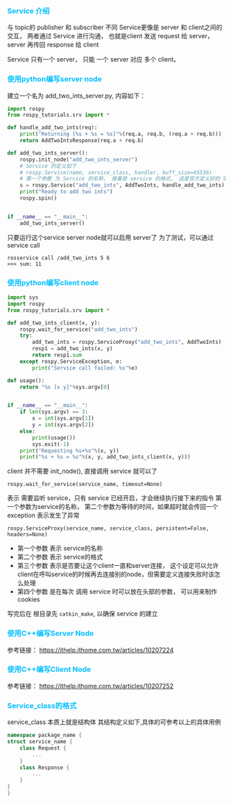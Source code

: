 ### <font color="deepskyblue">Service 介绍</font>
与 topic的 publisher 和 subscriber 不同
Service更像是 server 和 client之间的交互， 两者通过 Service 进行沟通， 也就是client 发送 request 给 server， server 再传回 response 给 client

Service 只有一个 server， 只能 一个 server 对应 多个 client。

### <font color="deepskyblue">使用python编写server node</font>
建立一个名为 add_two_ints_server.py, 内容如下：
```python
import rospy
from rospy_tutorials.srv import *

def handle_add_two_ints(req):
    print("Returning [%s + %s = %s]"%(req.a, req.b, (req.a + req.b)))
    return AddTwoIntsResponse(req.a + req.b)

def add_two_ints_server():
    rospy.init_node("add_two_ints_server")
    # Service 的定义如下
    # rospy.Service(name, service_class, handler, buff_size=65536)
    # 第一个参数 为 Service 的名称， 接着是 service 的格式， 这是官方定义好的 Service 的格式， 也就是 AddTwoInts， 第三个参数是 呼叫这个 service 的时候 callback， 第四个buff_size是指接收的request的最大长度
    s = rospy.Service("add_two_ints", AddTwoInts, handle_add_two_ints)
    print("Ready to add two ints")
    rospy.spin()


if __name__ == "__main__":
    add_two_ints_server()
```
只要运行这个service server node就可以启用 server了
为了测试，可以通过 service call 
```
rosservice call /add_two_ints 5 6
>>> sum: 11
```

### <font color="deepskyblue">使用python编写client node</font>
```python
import sys
import rospy
from rospy_tutorials.srv import *

def add_two_ints_client(x, y):
    rospy.wait_for_service("add_two_ints")
    try:
        add_two_ints = rospy.ServiceProxy("add_two_ints", AddTwoInts)
        resp1 = add_two_ints(x, y)
        return resp1.sum
    except rospy.ServiceException, e:
        print("Service call failed: %s"%e)

def usage():
    return "%s [x y]"%sys.argv[0]


if __name__ == "__main__":
    if len(sys.argv) == 3:
        x = int(sys.argv[1])
        y = int(sys.argv[2])
    else:
        print(usage())
        sys.exit(-1)
    print("Requesting %s+%s"%(x, y))
    print("%s + %s = %s"%(x, y, add_two_ints_client(x, y)))
```

client 并不需要 init_node(), 直接调用 service 就可以了
```
rospy.wait_for_service(service_name, timeout=None)
```
表示 需要监听 service，只有 service 已经开启，才会继续执行接下来的指令
第一个参数为service的名称， 第二个参数为等待的时间，如果超时就会传回一个 exception 表示发生了异常

```
rospy.ServiceProxy(service_name, service_class, persistent=False, headers=None)
```
+ 第一个参数 表示 service的名称
+ 第二个参数 表示 service的格式
+ 第三个参数 表示是否要让这个client一直和server连接， 这个设定可以允许client在呼叫service的时候再去连接别的node，但需要定义连接失败时该怎么处理
+ 第四个参数 是在每次 调用 service 时可以放在头部的参数， 可以用来制作cookies

写完后在 根目录先 `catkin_make`, 以确保 service 的建立

### <font color="deepskyblue">使用C++编写Server Node</font>
参考链接： https://ithelp.ithome.com.tw/articles/10207224
### <font color="deepskyblue">使用C++编写Client Node</font>
参考链接： https://ithelp.ithome.com.tw/articles/10207252

### <font color="deepskyblue">Service_class的格式</font>
service_class 本质上就是结构体
其结构定义如下,具体的可参考以上的具体用例
```cpp
namespace package_name {
struct service_name {
    class Request {
        ...
    }
    class Response {
        ...
    }
}
}
```